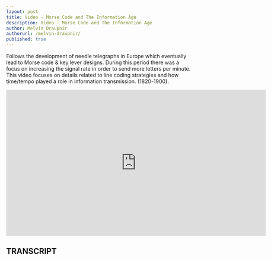 ```yaml
---
layout: post
title: Video - Morse Code and The Information Age
description: Video - Morse Code and The Information Age
author: Melvin Draupnir
authorurl: /melvin-draupnir/
published: true
---
```


<p>Follows the development of needle telegraphs in Europe which eventually lead to Morse code & key lever designs. During this period there was a focus on increasing the signal rate in order to send more letters per minute. This video focuses on details related to line coding strategies and how time/tempo played a role in information transmission. (1820-1900).</p>

<center><iframe width="700" height="394" src="https://www.youtube.com/embed/xcjgm6ctzAw?list=PLbg3ZX2pWlgKDVFNwn9B63UhYJVIerzHL" frameborder="0" allowfullscreen></iframe></center>

<h2>TRANSCRIPT</h2>
